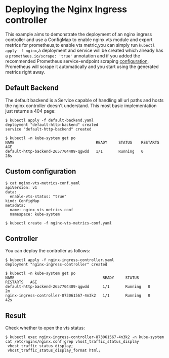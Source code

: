 # Deploying the Nginx Ingress controller

This example aims to demonstrate the deployment of an nginx ingress controller and
use a ConfigMap to enable nginx vts module and export metrics for prometheus,to enable 
vts metric,you can simply run `kubectl apply -f nginx`,a deployment and service will be
created which already has a `prometheus.io/scrape: 'true'` annotation and if you added
the recommended Prometheus service-endpoint scraping [configuration](https://raw.githubusercontent.com/prometheus/prometheus/master/documentation/examples/prometheus-kubernetes.yml),
Prometheus will scrape it automatically and you start using the generated metrics right away.

## Default Backend

The default backend is a Service capable of handling all url paths and hosts the
nginx controller doesn't understand. This most basic implementation just returns
a 404 page:

```console
$ kubectl apply -f default-backend.yaml
deployment "default-http-backend" created
service "default-http-backend" created

$ kubectl -n kube-system get po
NAME                                    READY     STATUS    RESTARTS   AGE
default-http-backend-2657704409-qgwdd   1/1       Running   0          28s
```

## Custom configuration

```console
$ cat nginx-vts-metrics-conf.yaml
apiVersion: v1
data:
  enable-vts-status: "true"
kind: ConfigMap
metadata:
  name: nginx-vts-metrics-conf
  namespace: kube-system
```

```console
$ kubectl create -f nginx-vts-metrics-conf.yaml
```

## Controller

You can deploy the controller as follows:

```console
$ kubectl apply -f nginx-ingress-controller.yaml
deployment "nginx-ingress-controller" created

$ kubectl -n kube-system get po
NAME                                       READY     STATUS    RESTARTS   AGE
default-http-backend-2657704409-qgwdd      1/1       Running   0          2m
nginx-ingress-controller-873061567-4n3k2   1/1       Running   0          42s
```

## Result
Check  whether to open the vts status:
```console
$ kubectl exec nginx-ingress-controller-873061567-4n3k2 -n kube-system cat /etc/nginx/nginx.conf|grep vhost_traffic_status_display
 vhost_traffic_status_display;
 vhost_traffic_status_display_format html;
```
